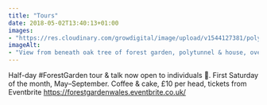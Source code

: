 ```yaml
---
title: "Tours"
date: 2018-05-02T13:40:13+01:00
images: 
- "https://res.cloudinary.com/growdigital/image/upload/v1544127381/polytunnel-26965349677.jpg"
imageAlt: 
- "View from beneath oak tree of forest garden, polytunnel & house, over valley to the hills beyond"
---
```


Half-day #ForestGarden tour & talk now open to individuals 🙂.
First Saturday of the month, May–September. Coffee & cake, £10 per head, tickets from Eventbrite https://forestgardenwales.eventbrite.co.uk/
